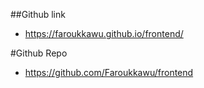 ##Github link
- https://faroukkawu.github.io/frontend/

#Github Repo
- https://github.com/Faroukkawu/frontend
